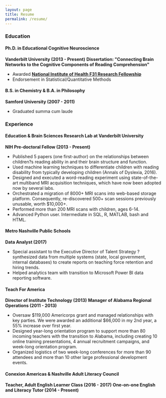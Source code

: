 ```yaml
---
layout: page
title: Resume
permalink: /resume/
---
```


### Education
#### Ph.D. in Educational Cognitive Neuroscience
**Vanderbilt University (2013 - Present)**
**Dissertation: "Connecting Brain Networks to the Cognitive Components of Reading Comprehension"**
- Awarded **[National Institute of Health F31 Research Fellowship](https://projectreporter.nih.gov/project_info_description.cfm?aid=9328269&icde=35806628)**
- Endorsement in Statistical/Quantitative Methods

#### B.S. in Chemistry & B.A. in Philosophy
**Samford University (2007 - 2011)**
- Graduated summa cum laude

### Experience
#### Education & Brain Sciences Research Lab at Vanderbilt University
**NIH Pre-doctoral Fellow (2013 - Present)**
- Published 5 papers (one first-author) on the relationships between children?s reading ability in and their brain structure and function. 
- Used machine learning techniques to differentiate children with reading disability from typically developing children (Annals of Dyslexia, 2016).
- Designed and executed a word-reading experiment using state-of-the-art multiband MRI acquisition techniques, which have now been adopted now by several labs.
- Orchestrated a migration of 8000+ MRI scans into web-based storage platform. Consequently, re-discovered 500+ scan sessions previously unusable, worth $10,000+.
- Performed more than 200 MRI scans with children, ages 6-14.
- Advanced Python user. Intermediate in SQL, R, MATLAB, bash and HTML.

#### Metro Nashville Public Schools
**Data Analyst (2017)**
- Special assistant to the Executive Director of Talent Strategy ? synthesized data from multiple systems (state, local government, internal databases) to create reports on teaching force retention and hiring trends. 
- Helped analytics team with transition to Microsoft Power BI data reporting software.

#### Teach For America
**Director of Institute Technology  (2013)**
**Manager of Alabama Regional Operations  (2011 - 2013)**
- Oversaw $119,000 Americorps grant and managed relationships with key parties. We were awarded an additional $66,000 in my 2nd year, a 55% increase over first year.
- Designed year-long orientation program to support more than 80 incoming teachers with the transition to Alabama, including creating 10 online training presentations, 4 annual recruitment campaigns, and week-long orientation program.
- Organized logistics of two week-long conferences for more than 90 attendees and more than 10 other large professional development events.

#### Conexion Americas & Nashville Adult Literacy Council		
**Teacher, Adult English Learner Class (2016 - 2017)**
**One-on-one English and Literacy Tutor (2014 - Present)**